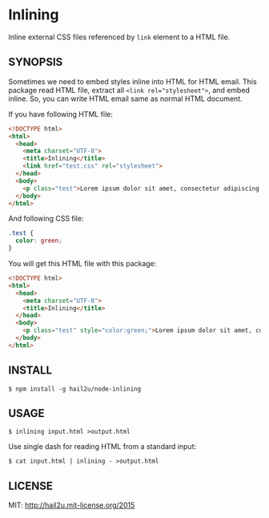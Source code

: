 Inlining
========

Inline external CSS files referenced by `link` element to a HTML file.


SYNOPSIS
--------

Sometimes we need to embed styles inline into HTML for HTML email. This package
read HTML file, extract all `<link rel="stylesheet">`, and embed inline. So, you
can write HTML email same as normal HTML document.

If you have following HTML file:

```html
<!DOCTYPE html>
<html>
  <head>
    <meta charset="UTF-8">
    <title>Inlining</title>
    <link href="test.css" rel="stylesheet">
  </head>
  <body>
    <p class="test">Lorem ipsum dolor sit amet, consectetur adipiscing elit.</p>
  </body>
</html>
```

And following CSS file:

```css
.test {
  color: green;
}
```

You will get this HTML file with this package:

```html
<!DOCTYPE html>
<html>
  <head>
    <meta charset="UTF-8">
    <title>Inlining</title>
  </head>
  <body>
    <p class="test" style="color:green;">Lorem ipsum dolor sit amet, consectetur adipiscing elit.</p>
  </body>
</html>
```


INSTALL
-------

    $ npm install -g hail2u/node-inlining


USAGE
-----

    $ inlining input.html >output.html

Use single dash for reading HTML from a standard input:

    $ cat input.html | inlining - >output.html


LICENSE
-------

MIT: http://hail2u.mit-license.org/2015

